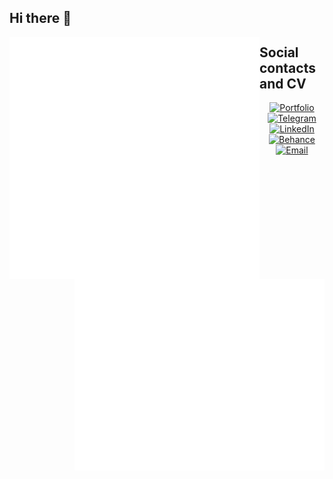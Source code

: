 ## Hi there 👋

[<img align="left" width="400" alt="Languages" src="metrics.svg">](#)
[<img align="right" width="400" alt="Achievements" src="metrics.plugin.achievements.compact.svg">](#)
[<img align="right" width="400" alt="Achievements more" src="metrics.plugin.achievements.svg">](#)

## Social contacts and CV

<div align="center"> 
    <a href="https://drive.google.com/file/d/1kX5lcbVnm6w0KEMfRmMrwuthfSm-rESN/view?usp=sharing" target="_blank" rel="noopener noreferrer">
        <img src="https://img.shields.io/badge/Portfolio-333333?style=for-the-badge&logo=todoist&logoColor=red" alt="Portfolio">
    </a>
    <a href="https://t.me/vasyapupkin" target="_blank" rel="noopener noreferrer">
        <img src="https://img.shields.io/badge/Telegram-333333?style=for-the-badge&logo=telegram&logoColor=deepskyblue" alt="Telegram">
    </a>
    <a href="https://www.linkedin.com/in/vasyaPupkin" target="_blank" rel="noopener noreferrer">
        <img src="https://img.shields.io/badge/LinkedIn-333333?style=for-the-badge&logo=linkedin&logoColor=deepskyblue" alt="LinkedIn">
    </a>
    <a href="https://www.behance.net/vasyapupkin" target="_blank" rel="noopener noreferrer">
        <img src="https://img.shields.io/badge/Behance-333333?style=for-the-badge&logo=behance&logoColor=red" alt="Behance">
    </a>
    <a href="mailto:sergey.konoplev@gmail.com" target="_blank" rel="noopener noreferrer">
        <img src="https://img.shields.io/badge/Email-333333?style=for-the-badge&logo=gmail&logoColor=white" alt="Email">
    </a>
</div>
